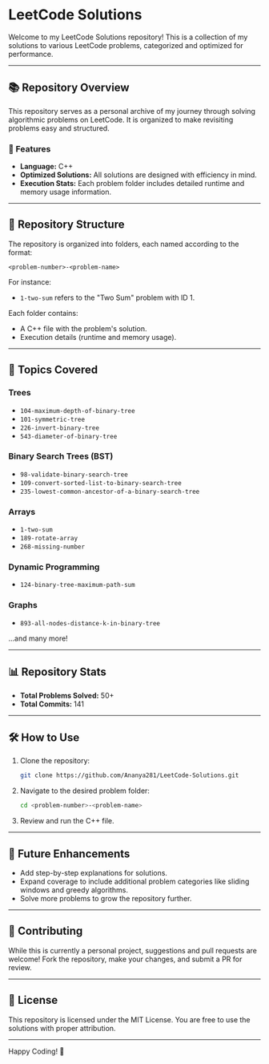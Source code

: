 # LeetCode Solutions

Welcome to my LeetCode Solutions repository! This is a collection of my solutions to various LeetCode problems, categorized and optimized for performance.

---

## 📚 Repository Overview

This repository serves as a personal archive of my journey through solving algorithmic problems on LeetCode. It is organized to make revisiting problems easy and structured.

### 🌟 Features

- **Language:** C++
- **Optimized Solutions:** All solutions are designed with efficiency in mind.
- **Execution Stats:** Each problem folder includes detailed runtime and memory usage information.

---

## 📂 Repository Structure

The repository is organized into folders, each named according to the format:

```
<problem-number>-<problem-name>
```

For instance:
- `1-two-sum` refers to the "Two Sum" problem with ID 1.

Each folder contains:
- A C++ file with the problem's solution.
- Execution details (runtime and memory usage).

---

## 🚀 Topics Covered

### Trees
- `104-maximum-depth-of-binary-tree`
- `101-symmetric-tree`
- `226-invert-binary-tree`
- `543-diameter-of-binary-tree`

### Binary Search Trees (BST)
- `98-validate-binary-search-tree`
- `109-convert-sorted-list-to-binary-search-tree`
- `235-lowest-common-ancestor-of-a-binary-search-tree`

### Arrays
- `1-two-sum`
- `189-rotate-array`
- `268-missing-number`

### Dynamic Programming
- `124-binary-tree-maximum-path-sum`

### Graphs
- `893-all-nodes-distance-k-in-binary-tree`

...and many more!

---

## 📊 Repository Stats

- **Total Problems Solved:** 50+
- **Total Commits:** 141

---

## 🛠 How to Use

1. Clone the repository:
   ```bash
   git clone https://github.com/Ananya281/LeetCode-Solutions.git
   ```
2. Navigate to the desired problem folder:
   ```bash
   cd <problem-number>-<problem-name>
   ```
3. Review and run the C++ file.

---

## 🎯 Future Enhancements

- Add step-by-step explanations for solutions.
- Expand coverage to include additional problem categories like sliding windows and greedy algorithms.
- Solve more problems to grow the repository further.

---

## 🤝 Contributing

While this is currently a personal project, suggestions and pull requests are welcome! Fork the repository, make your changes, and submit a PR for review.

---

## 📜 License

This repository is licensed under the MIT License. You are free to use the solutions with proper attribution.

---

Happy Coding! 🚀
